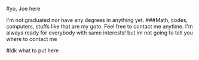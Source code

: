 #yo, Joe here

I'm not graduated nor have any degrees in anything yet.
###Math, codes, computers, stuffs like that are my goto.
Feel free to contact me anytime. I'm always ready for everybody with same interests!
but im not going to tell you where to contact me

#idk what to put here
<!---
joeKody/joeKody is a ✨ special ✨ repository because its `README.md` (this file) appears on your GitHub profile.
You can click the Preview link to take a look at your changes.
--->
